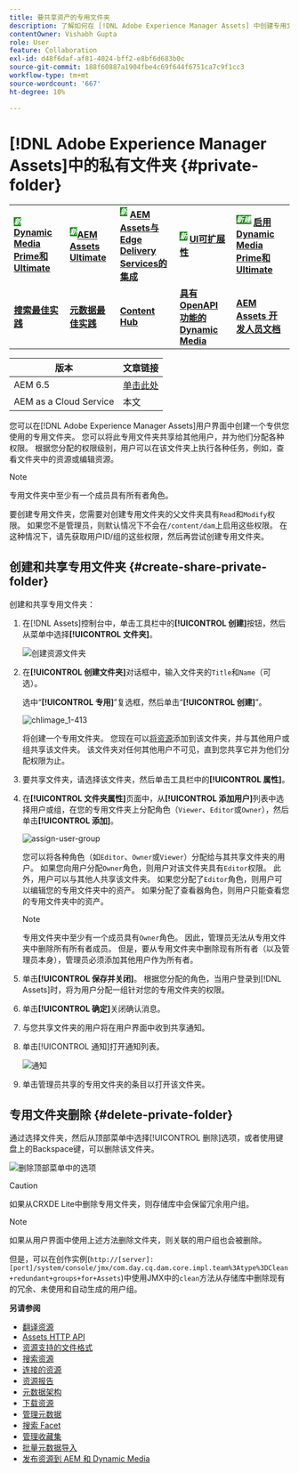```yaml
---
title: 要共享资产的专用文件夹
description: 了解如何在 [!DNL Adobe Experience Manager Assets] 中创建专用文件夹并与其他用户共享，以及为其分配各种权限。
contentOwner: Vishabh Gupta
role: User
feature: Collaboration
exl-id: d48f6daf-af81-4024-bff2-e8bf6d683b0c
source-git-commit: 188f60887a1904fbe4c69f644f6751ca7c9f1cc3
workflow-type: tm+mt
source-wordcount: '667'
ht-degree: 10%

---
```


# [!DNL Adobe Experience Manager Assets]中的私有文件夹 {#private-folder}

<table>
    <tr>
        <td>
            <sup style= "background-color:#008000; color:#FFFFFF; font-weight:bold"><i>新</i></sup> <a href="/help/assets/dynamic-media/dm-prime-ultimate.md"><b>Dynamic Media Prime和Ultimate</b></a>
        </td>
        <td>
            <sup style= "background-color:#008000; color:#FFFFFF; font-weight:bold"><i>新</i></sup><a href="/help/assets/assets-ultimate-overview.md"><b>AEM Assets Ultimate</b></a>
        </td>
        <td>
            <sup style= "background-color:#008000; color:#FFFFFF; font-weight:bold"><i>新</i></sup> <a href="/help/assets/integrate-aem-assets-edge-delivery-services.md"><b>AEM Assets与Edge Delivery Services的集成</b></a>
        </td>
        <td>
            <sup style= "background-color:#008000; color:#FFFFFF; font-weight:bold"><i>新</i></sup> <a href="/help/assets/aem-assets-view-ui-extensibility.md"><b>UI可扩展性</b></a>
        </td>
          <td>
            <sup style= "background-color:#008000; color:#FFFFFF; font-weight:bold"><i>新建</i></sup> <a href="/help/assets/dynamic-media/enable-dynamic-media-prime-and-ultimate.md"><b>启用Dynamic Media Prime和Ultimate</b></a>
        </td>
    </tr>
    <tr>
        <td>
            <a href="/help/assets/search-best-practices.md"><b>搜索最佳实践</b></a>
        </td>
        <td>
            <a href="/help/assets/metadata-best-practices.md"><b>元数据最佳实践</b></a>
        </td>
        <td>
            <a href="/help/assets/product-overview.md"><b>Content Hub</b></a>
        </td>
        <td>
            <a href="/help/assets/dynamic-media-open-apis-overview.md"><b>具有 OpenAPI 功能的 Dynamic Media</b></a>
        </td>
        <td>
            <a href="https://developer.adobe.com/experience-cloud/experience-manager-apis/"><b>AEM Assets 开发人员文档</b></a>
        </td>
    </tr>
</table>

| 版本 | 文章链接 |
| -------- | ---------------------------- |
| AEM 6.5 | [单击此处](https://experienceleague.adobe.com/docs/experience-manager-65/assets/managing/private-folder.html?lang=zh-Hans) |
| AEM as a Cloud Service | 本文 |

您可以在[!DNL Adobe Experience Manager Assets]用户界面中创建一个专供您使用的专用文件夹。 您可以将此专用文件夹共享给其他用户，并为他们分配各种权限。 根据您分配的权限级别，用户可以在该文件夹上执行各种任务，例如，查看文件夹中的资源或编辑资源。

>[!NOTE]
>
>专用文件夹中至少有一个成员具有所有者角色。
>
>要创建专用文件夹，您需要对创建专用文件夹的父文件夹具有`Read`和`Modify`权限。 如果您不是管理员，则默认情况下不会在`/content/dam`上启用这些权限。 在这种情况下，请先获取用户ID/组的这些权限，然后再尝试创建专用文件夹。

## 创建和共享专用文件夹  {#create-share-private-folder}

创建和共享专用文件夹：

1. 在[!DNL Assets]控制台中，单击工具栏中的&#x200B;**[!UICONTROL 创建]**&#x200B;按钮，然后从菜单中选择&#x200B;**[!UICONTROL 文件夹]**。

   ![创建资源文件夹](assets/create-folder.png)

1. 在&#x200B;**[!UICONTROL 创建文件夹]**&#x200B;对话框中，输入文件夹的`Title`和`Name`（可选）。

   选中“**[!UICONTROL 专用]**”复选框，然后单击“**[!UICONTROL 创建]**”。

   ![chlimage_1-413](assets/create-private-folder.png)

   将创建一个专用文件夹。 您现在可以[将资源](add-assets.md#upload-assets)添加到该文件夹，并与其他用户或组共享该文件夹。 该文件夹对任何其他用户不可见，直到您共享它并为他们分配权限为止。

1. 要共享文件夹，请选择该文件夹，然后单击工具栏中的&#x200B;**[!UICONTROL 属性]**。

1. 在&#x200B;**[!UICONTROL 文件夹属性]**&#x200B;页面中，从&#x200B;**[!UICONTROL 添加用户]**&#x200B;列表中选择用户或组，在您的专用文件夹上分配角色（`Viewer`、`Editor`或`Owner`），然后单击&#x200B;**[!UICONTROL 添加]**。

   ![assign-user-group](assets/assign-permissions-private-folder.png)

   您可以将各种角色（如`Editor`、`Owner`或`Viewer`）分配给与其共享文件夹的用户。 如果您向用户分配`Owner`角色，则用户对该文件夹具有`Editor`权限。 此外，用户可以与其他人共享该文件夹。 如果您分配了`Editor`角色，则用户可以编辑您的专用文件夹中的资产。 如果分配了查看器角色，则用户只能查看您的专用文件夹中的资产。

   >[!NOTE]
   >
   >专用文件夹中至少有一个成员具有`Owner`角色。 因此，管理员无法从专用文件夹中删除所有所有者成员。 但是，要从专用文件夹中删除现有所有者（以及管理员本身），管理员必须添加其他用户作为所有者。

1. 单击&#x200B;**[!UICONTROL 保存并关闭]**。 根据您分配的角色，当用户登录到[!DNL Assets]时，将为用户分配一组针对您的专用文件夹的权限。
1. 单击&#x200B;**[!UICONTROL 确定]**&#x200B;关闭确认消息。
1. 与您共享文件夹的用户将在用户界面中收到共享通知。

1. 单击[!UICONTROL 通知]打开通知列表。

   ![通知](assets/notification-icon.png)

1. 单击管理员共享的专用文件夹的条目以打开该文件夹。

## 专用文件夹删除 {#delete-private-folder}

通过选择文件夹，然后从顶部菜单中选择[!UICONTROL 删除]选项，或者使用键盘上的Backspace键，可以删除该文件夹。

![删除顶部菜单中的选项](assets/delete-option.png)

>[!CAUTION]
>
>如果从CRXDE Lite中删除专用文件夹，则存储库中会保留冗余用户组。

>[!NOTE]
>
>如果从用户界面中使用上述方法删除文件夹，则关联的用户组也会被删除。
>
>但是，可以在创作实例(`http://[server]:[port]/system/console/jmx/com.day.cq.dam.core.impl.team%3Atype%3DClean+redundant+groups+for+Assets`)中使用JMX中的`clean`方法从存储库中删除现有的冗余、未使用和自动生成的用户组。

**另请参阅**

* [翻译资源](translate-assets.md)
* [Assets HTTP API](mac-api-assets.md)
* [资源支持的文件格式](file-format-support.md)
* [搜索资源](search-assets.md)
* [连接的资源](use-assets-across-connected-assets-instances.md)
* [资源报告](asset-reports.md)
* [元数据架构](metadata-schemas.md)
* [下载资源](download-assets-from-aem.md)
* [管理元数据](manage-metadata.md)
* [搜索 Facet](search-facets.md)
* [管理收藏集](manage-collections.md)
* [批量元数据导入](metadata-import-export.md)
* [发布资源到 AEM 和 Dynamic Media](/help/assets/publish-assets-to-aem-and-dm.md)

